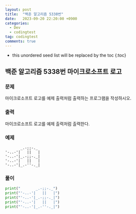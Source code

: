 ```yaml
---
layout: post
title:  "백준 알고리즘 5338번"
date:   2023-09-20 22:20:00 +0900
categories:
  - Dev
  - codingtest
tag: codingtest
comments: true
---
```


* this unordered seed list will be replaced by the toc
{:toc}

## 백준 알고리즘 5338번 마이크로소프트 로고

### 문제

마이크로소프트 로고를 예제 출력처럼 출력하는 프로그램을 작성하시오.

### 출력

마이크로소프트 로고를 예제 출력처럼 출력한다.

### 예제

```
       _.-;;-._
'-..-'|   ||   |
'-..-'|_.-;;-._|
'-..-'|   ||   |
'-..-'|_.-''-._|
```

### 풀이

```py
print("       _.-;;-._")
print("'-..-'|   ||   |")
print("'-..-'|_.-;;-._|")
print("'-..-'|   ||   |")
print("'-..-'|_.-''-._|")
```